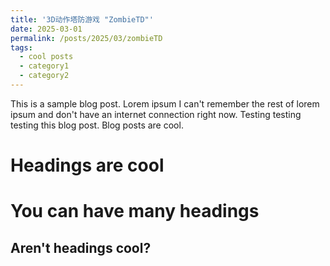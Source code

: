 ```yaml
---
title: '3D动作塔防游戏 "ZombieTD"'
date: 2025-03-01
permalink: /posts/2025/03/zombieTD
tags:
  - cool posts
  - category1
  - category2
---
```


This is a sample blog post. Lorem ipsum I can't remember the rest of lorem ipsum and don't have an internet connection right now. Testing testing testing this blog post. Blog posts are cool.

Headings are cool
======

You can have many headings
======

Aren't headings cool?
------
